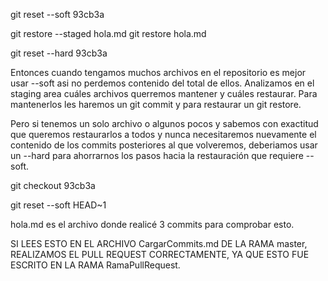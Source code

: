 <!-- CARGAR COMMITS CON GIT RESET --soft -->
git reset --soft 93cb3a
<!-- Este comando mueve el puntero HEAD al commit especificado, pero deja los cambios en el directorio de trabajo y el índice de ensamblaje (staging index) tal como estaban. Es decir, no afecta los archivos en el directorio de trabajo ni los cambios que hayas preparado en el índice de ensamblaje (staging area). Se utiliza principalmente cuando deseas deshacer el último commit, pero mantener los cambios realizados para poder editarlos y volver a confirmarlos mediante el commit.
En resumen, deshace el commit pero mantiene su contenido, estará en el staging area y se podrá volver a commitear o eliminar de allí para hacer un restore al commit anterior al borrado. -->
git restore --staged hola.md <!-- Sacamos los cambios de la staging area, para poder restaurar el  commit seleccionado. --> 
git restore hola.md <!--Restauramos el archivo a la versión del commit indicado en git reset --soft -->

<!-- CARGAR COMMITS CON GIT RESET --HARD -->
git reset --hard 93cb3a 
<!-- Este comando mueve el puntearo HEAD al commit especificado, pero a diferencia de --soft no conserva los cambios realizados posteriormente al commit invocado. Son eliminados del directorio de trabajo (archivos) y del índice de ensamblaje (staging area) -->

Entonces cuando tengamos muchos archivos en el repositorio es mejor usar --soft asi no perdemos contenido del total de ellos. Analizamos en el staging area cuáles archivos querremos mantener y cuáles restaurar. Para mantenerlos les haremos un git commit y para restaurar un git restore.

Pero si tenemos un solo archivo o algunos pocos y sabemos con exactitud que queremos restaurarlos a todos y nunca necesitaremos nuevamente el contenido de los commits posteriores al que volveremos, deberiamos usar un --hard para ahorrarnos los pasos hacia la restauración que requiere --soft.



<!-- VER COMMITS GIT CHECKOUT -->
git checkout 93cb3a
<!-- Tendremos una vista previa de la versión del archivo en ese commit, fines de lectura. -->




<!-- Podemos reemplazar el hash por un esta sintaxis. El número indica cuantos commits se retrocederá. De todas formas no puedo usarla por no tener en el teclado eso y no poder pegar en el bash. -->
git reset --soft HEAD~1

hola.md es el archivo donde realicé 3 commits para comprobar esto.


SI LEES ESTO EN EL ARCHIVO CargarCommits.md DE LA RAMA master, REALIZAMOS EL PULL REQUEST CORRECTAMENTE, YA QUE ESTO FUE ESCRITO EN LA RAMA RamaPullRequest.